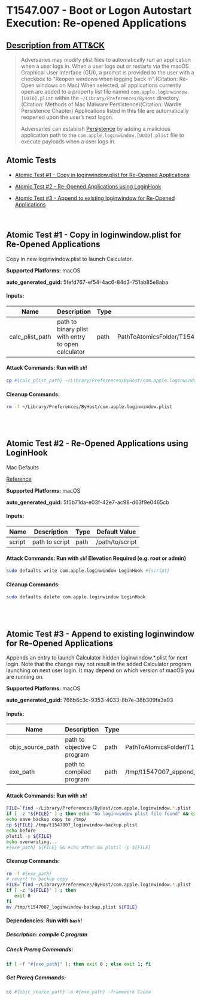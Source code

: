 # T1547.007 - Boot or Logon Autostart Execution: Re-opened Applications
## [Description from ATT&CK](https://attack.mitre.org/techniques/T1547/007)
<blockquote>

Adversaries may modify plist files to automatically run an application when a user logs in. When a user logs out or restarts via the macOS Graphical User Interface (GUI), a prompt is provided to the user with a checkbox to "Reopen windows when logging back in".(Citation: Re-Open windows on Mac) When selected, all applications currently open are added to a property list file named <code>com.apple.loginwindow.[UUID].plist</code> within the <code>~/Library/Preferences/ByHost</code> directory.(Citation: Methods of Mac Malware Persistence)(Citation: Wardle Persistence Chapter) Applications listed in this file are automatically reopened upon the user’s next logon.

Adversaries can establish [Persistence](https://attack.mitre.org/tactics/TA0003) by adding a malicious application path to the <code>com.apple.loginwindow.[UUID].plist</code> file to execute payloads when a user logs in.

</blockquote>

## Atomic Tests

- [Atomic Test #1 - Copy in loginwindow.plist for Re-Opened Applications](#atomic-test-1---copy-in-loginwindowplist-for-re-opened-applications)

- [Atomic Test #2 - Re-Opened Applications using LoginHook](#atomic-test-2---re-opened-applications-using-loginhook)

- [Atomic Test #3 - Append to existing loginwindow for Re-Opened Applications](#atomic-test-3---append-to-existing-loginwindow-for-re-opened-applications)


<br/>

## Atomic Test #1 - Copy in loginwindow.plist for Re-Opened Applications
Copy in new loginwindow.plist to launch Calculator.

**Supported Platforms:** macOS


**auto_generated_guid:** 5fefd767-ef54-4ac6-84d3-751ab85e8aba





#### Inputs:
| Name | Description | Type | Default Value |
|------|-------------|------|---------------|
| calc_plist_path | path to binary plist with entry to open calculator | path | PathToAtomicsFolder/T1547.007/src/reopen_loginwindow_calc.plist|


#### Attack Commands: Run with `sh`! 


```sh
cp #{calc_plist_path} ~/Library/Preferences/ByHost/com.apple.loginwindow.plist
```

#### Cleanup Commands:
```sh
rm -f ~/Library/Preferences/ByHost/com.apple.loginwindow.plist
```





<br/>
<br/>

## Atomic Test #2 - Re-Opened Applications using LoginHook
Mac Defaults

[Reference](https://developer.apple.com/library/content/documentation/MacOSX/Conceptual/BPSystemStartup/Chapters/CustomLogin.html)

**Supported Platforms:** macOS


**auto_generated_guid:** 5f5b71da-e03f-42e7-ac98-d63f9e0465cb





#### Inputs:
| Name | Description | Type | Default Value |
|------|-------------|------|---------------|
| script | path to script | path | /path/to/script|


#### Attack Commands: Run with `sh`!  Elevation Required (e.g. root or admin) 


```sh
sudo defaults write com.apple.loginwindow LoginHook #{script}
```

#### Cleanup Commands:
```sh
sudo defaults delete com.apple.loginwindow LoginHook
```





<br/>
<br/>

## Atomic Test #3 - Append to existing loginwindow for Re-Opened Applications
Appends an entry to launch Calculator hidden loginwindow.*.plist for next login.
Note that the change may not result in the added Calculator program launching on next user login.
It may depend on which version of macOS you are running on.

**Supported Platforms:** macOS


**auto_generated_guid:** 766b6c3c-9353-4033-8b7e-38b309fa3a93





#### Inputs:
| Name | Description | Type | Default Value |
|------|-------------|------|---------------|
| objc_source_path | path to objective C program | path | PathToAtomicsFolder/T1547.007/src/append_reopen_loginwindow.m|
| exe_path | path to compiled program | path | /tmp/t1547007_append_exe|


#### Attack Commands: Run with `sh`! 


```sh
FILE=`find ~/Library/Preferences/ByHost/com.apple.loginwindow.*.plist -type f | head -1`
if [ -z "${FILE}" ] ; then echo "No loginwindow plist file found" && exit 1 ; fi
echo save backup copy to /tmp/
cp ${FILE} /tmp/t1547007_loginwindow-backup.plist
echo before
plutil -p ${FILE}
echo overwriting...
#{exe_path} ${FILE} && echo after && plutil -p ${FILE}
```

#### Cleanup Commands:
```sh
rm -f #{exe_path}
# revert to backup copy
FILE=`find ~/Library/Preferences/ByHost/com.apple.loginwindow.*.plist -type f | head -1`
if [ -z "${FILE}" ] ; then
   exit 0
fi
mv /tmp/t1547007_loginwindow-backup.plist ${FILE}
```



#### Dependencies:  Run with `bash`!
##### Description: compile C program
##### Check Prereq Commands:
```bash
if [ -f "#{exe_path}" ]; then exit 0 ; else exit 1; fi
```
##### Get Prereq Commands:
```bash
cc #{objc_source_path} -o #{exe_path} -framework Cocoa
```




<br/>
